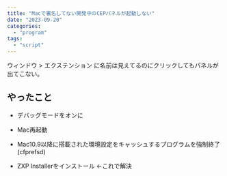 ```yaml
---
title: "Macで署名してない開発中のCEPパネルが起動しない"
date: "2023-09-20"
categories: 
  - "program"
tags: 
  - "script"
---
```


ウィンドウ > エクステンション に名前は見えてるのにクリックしてもパネルが出てこない。

## やったこと

- デバッグモードをオンに

- Mac再起動

- Mac10.9以降に搭載された環境設定をキャッシュするプログラムを強制終了(cfprefsd)

- ZXP Installerをインストール ←これで解決
